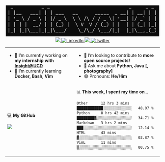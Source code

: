 <p align="center">
  <img src="https://github.com/rajitbanerjee/rajitbanerjee/blob/master/resources/hello-world.jpg" width=500 /> 
  <br />
  <a href="https://github.com/antonkomarev/github-profile-views-counter" alt="Profile views">
    <img src="https://komarev.com/ghpvc/?username=your-github-username&color=f39c19" />
  </a>
  <a href="https://www.linkedin.com/in/rajitbanerjee/">
    <img src="https://img.shields.io/badge/-rajitbanerjee-blue?style=flat-square&logo=Linkedin&logoColor=white" alt="LinkedIn" />
  </a>
  <a href="https://rajitbanerjee.github.io">
    <img src="https://img.shields.io/badge/-rajitbanerjee.github.io-black?style=flat-square&logo=github&logoColor=white" />
  </a>
  <a href="https://twitter.com/rajit_banerjee">
    <img src="https://img.shields.io/twitter/follow/rajit_banerjee?style=social" alt="Twitter" />
  </a>
</p>

<table>
  <tr><td>
    
  - 🔭 I’m currently working on **my internship with [Insight@UCD](https://www.insight-centre.org/)**
  - 🌱 I’m currently learning **Docker, Bash, Vim**

  
  </td><td>
  
  - 👯 I’m looking to contribute to **more open source projects!**
  - 💬 Ask me about **Python, Java [, photography]** 
  - 😄 Pronouns: **He/Him**
      
  </td></tr>
  <tr><td>
  
  💻 **My GitHub** 

  <img src="https://github-readme-stats.vercel.app/api?username=rajitbanerjee&hide_title=true&show_icons=true&count_private=true&title_color=fff&icon_color=f39c19&text_color=9f9f9f&bg_color=151515">
  
  </td><td>
  
   📊 **This week, I spent my time on...**

  <!--START_SECTION:waka-->
```text
Other      12 hrs 3 mins   ████████████░░░░░░░░░░░░░   48.07 % 
Python     8 hrs 42 mins   ████████▓░░░░░░░░░░░░░░░░   34.71 % 
Markdown   3 hrs 2 mins    ███░░░░░░░░░░░░░░░░░░░░░░   12.14 % 
HTML       43 mins         ▓░░░░░░░░░░░░░░░░░░░░░░░░   02.87 % 
VimL       11 mins         ▒░░░░░░░░░░░░░░░░░░░░░░░░   00.75 % 
```
<!--END_SECTION:waka-->
  
  </td>
  <tr><td colspan="2">
  

  
</td></tr>
</table>



